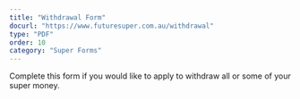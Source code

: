 ```yaml
---
title: "Withdrawal Form"
docurl: "https://www.futuresuper.com.au/withdrawal"
type: "PDF"
order: 10
category: "Super Forms"
---
```


Complete this form if you would like to apply to withdraw all or some of your super money.
